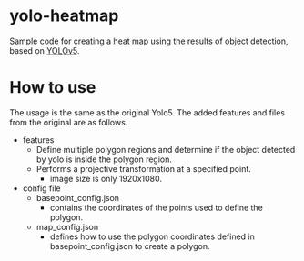 # yolo-heatmap

Sample code for creating a heat map using the results of object detection, based on [YOLOv5](https://github.com/ultralytics/yolov5).

# How to use

The usage is the same as the original Yolo5.
The added features and files from the original are as follows.
- features
    - Define multiple polygon regions and determine if the object detected by yolo is inside the polygon region.
    - Performs a projective transformation at a specified point.
        - image size is only 1920x1080.
- config file
    - basepoint_config.json
        - contains the coordinates of the points used to define the polygon.
    - map_config.json
        - defines how to use the polygon coordinates defined in basepoint_config.json to create a polygon.
